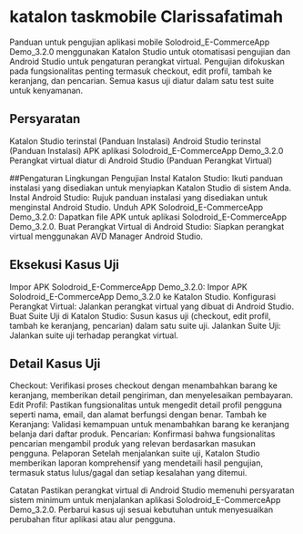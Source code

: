 # katalon taskmobile Clarissafatimah

Panduan untuk pengujian aplikasi mobile Solodroid_E-CommerceApp Demo_3.2.0 menggunakan Katalon Studio untuk otomatisasi pengujian dan Android Studio untuk pengaturan perangkat virtual. Pengujian difokuskan pada fungsionalitas penting termasuk checkout, edit profil, tambah ke keranjang, dan pencarian. Semua kasus uji diatur dalam satu test suite untuk kenyamanan.

## Persyaratan
Katalon Studio terinstal (Panduan Instalasi)
Android Studio terinstal (Panduan Instalasi)
APK aplikasi Solodroid_E-CommerceApp Demo_3.2.0
Perangkat virtual diatur di Android Studio (Panduan Perangkat Virtual)

##Pengaturan Lingkungan Pengujian
Instal Katalon Studio: Ikuti panduan instalasi yang disediakan untuk menyiapkan Katalon Studio di sistem Anda.
Instal Android Studio: Rujuk panduan instalasi yang disediakan untuk menginstal Android Studio.
Unduh APK Solodroid_E-CommerceApp Demo_3.2.0: Dapatkan file APK untuk aplikasi Solodroid_E-CommerceApp Demo_3.2.0.
Buat Perangkat Virtual di Android Studio: Siapkan perangkat virtual menggunakan AVD Manager Android Studio.

## Eksekusi Kasus Uji
Impor APK Solodroid_E-CommerceApp Demo_3.2.0: Impor APK Solodroid_E-CommerceApp Demo_3.2.0 ke Katalon Studio.
Konfigurasi Perangkat Virtual: Jalankan perangkat virtual yang dibuat di Android Studio.
Buat Suite Uji di Katalon Studio: Susun kasus uji (checkout, edit profil, tambah ke keranjang, pencarian) dalam satu suite uji.
Jalankan Suite Uji: Jalankan suite uji terhadap perangkat virtual.

## Detail Kasus Uji
Checkout: Verifikasi proses checkout dengan menambahkan barang ke keranjang, memberikan detail pengiriman, dan menyelesaikan pembayaran.
Edit Profil: Pastikan fungsionalitas untuk mengedit detail profil pengguna seperti nama, email, dan alamat berfungsi dengan benar.
Tambah ke Keranjang: Validasi kemampuan untuk menambahkan barang ke keranjang belanja dari daftar produk.
Pencarian: Konfirmasi bahwa fungsionalitas pencarian mengambil produk yang relevan berdasarkan masukan pengguna.
Pelaporan
Setelah menjalankan suite uji, Katalon Studio memberikan laporan komprehensif yang mendetaili hasil pengujian, termasuk status lulus/gagal dan setiap kesalahan yang ditemui.

Catatan
Pastikan perangkat virtual di Android Studio memenuhi persyaratan sistem minimum untuk menjalankan aplikasi Solodroid_E-CommerceApp Demo_3.2.0.
Perbarui kasus uji sesuai kebutuhan untuk menyesuaikan perubahan fitur aplikasi atau alur pengguna.